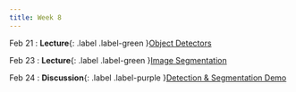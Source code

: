 ```yaml
---
title: Week 8
---
```


Feb 21
: **Lecture**{: .label .label-green }[Object Detectors](#)
  <!-- : [3.1](#), [2.2](#), [2.3](#) -->

Feb 23
: **Lecture**{: .label .label-green }[Image Segmentation](#)
  <!-- : [Solution](#) -->

Feb 24
: **Discussion**{: .label .label-purple }[Detection & Segmentation Demo](#)
